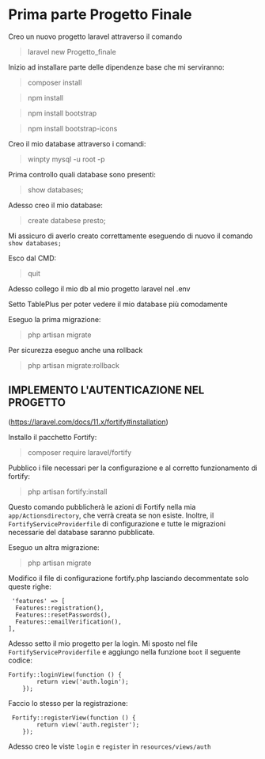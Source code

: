 # Prima parte Progetto Finale

Creo un nuovo progetto laravel attraverso il comando 

> laravel new Progetto_finale

Inizio ad installare parte delle dipendenze base che mi serviranno:

> composer install

> npm install

> npm install bootstrap

> npm install bootstrap-icons

Creo il mio database attraverso i comandi:

> winpty mysql -u root -p

Prima controllo quali database sono presenti:

> show databases;

Adesso creo il mio database:

> create databese presto;

Mi assicuro di averlo creato correttamente eseguendo di nuovo il comando `show databases;`

Esco dal CMD:

> quit

Adesso collego il mio db al mio progetto laravel nel .env

Setto TablePlus per poter vedere il mio database più comodamente

Eseguo la prima migrazione:

> php artisan migrate

Per sicurezza eseguo anche una rollback 

> php artisan migrate:rollback

## IMPLEMENTO L'AUTENTICAZIONE NEL PROGETTO 
(https://laravel.com/docs/11.x/fortify#installation)

Installo il pacchetto Fortify:

> composer require laravel/fortify

Pubblico i file necessari per la configurazione e al corretto funzionamento di fortify:

> php artisan fortify:install

Questo comando pubblicherà le azioni di Fortify nella mia `app/Actionsdirectory`, che verrà creata se non esiste. Inoltre, il `FortifyServiceProviderfile` di configurazione e tutte le migrazioni necessarie del database saranno pubblicate.

Eseguo un altra migrazione:

> php artisan migrate

Modifico il file di configurazione fortify.php lasciando decommentate solo queste righe: 

```
 'features' => [
  Features::registration(),
  Features::resetPasswords(),
  Features::emailVerification(),
],
```
Adesso setto il mio progetto per la login.
Mi sposto nel file `FortifyServiceProviderfile` e aggiungo nella funzione `boot` il seguente codice:

```
Fortify::loginView(function () {
        return view('auth.login');
    });
```
Faccio lo stesso per la registrazione:

```
 Fortify::registerView(function () {
        return view('auth.register');
    });
```

Adesso creo le viste `login` e `register` in `resources/views/auth`
